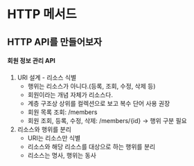 # HTTP 메서드

## HTTP API를 만들어보자

#### 회원 정보 관리 API

1. URI 설계 - 리소스 식별
    - 행위는 리소스가 아니다.(등록, 조회, 수정, 삭제 등)
    - 회원이라는 개념 자체가 리소스다.
    - 계층 구조상 상위를 컬렉션으로 보고 복수 단어 사용 권장
      <br>
    - 회원 목록 조회: /members
    - 회원 조회, 등록, 수정, 삭제: /members/{id} → 행위 구분 필요
2. 리소스와 행위를 분리
    - URI는 리소스만 식별
    - 리소스와 해당 리소스를 대상으로 하는 행위를 분리
    - 리소스는 명사, 행위는 동사
